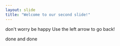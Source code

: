 ```yaml
---
layout: slide
title: "Welcome to our second slide!"
---
```

don't worry be happy
Use the left arrow to go back!

done and done
